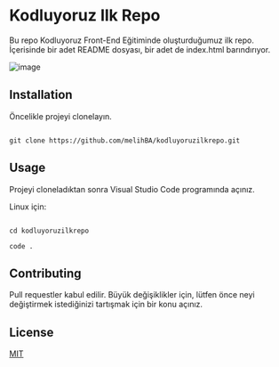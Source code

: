 # Kodluyoruz Ilk Repo

Bu repo Kodluyoruz Front-End Eğitiminde oluşturduğumuz ilk repo. İçerisinde bir adet README dosyası, bir adet de index.html barındırıyor.



![image](https://user-images.githubusercontent.com/83383601/133351183-bfa63b06-cc75-40eb-a114-eef4edb2638c.png)



## Installation

Öncelikle projeyi clonelayın.



```

git clone https://github.com/melihBA/kodluyoruzilkrepo.git

```



## Usage

Projeyi cloneladıktan sonra Visual Studio Code programında açınız.



Linux için:



```

cd kodluyoruzilkrepo

code .

```



## Contributing

Pull requestler kabul edilir. Büyük değişiklikler için, lütfen önce neyi değiştirmek istediğinizi tartışmak için bir konu açınız.



## License

[MIT](https://choosealicense.com/licenses/mit/)


